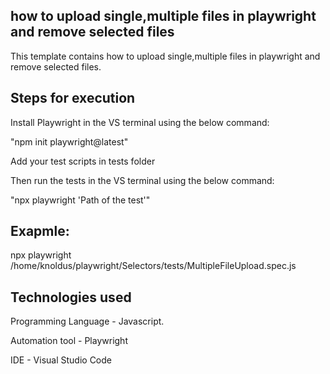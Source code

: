 ## how to upload single,multiple files in playwright and remove selected files

This template contains how to upload single,multiple files in playwright and remove selected files.

## Steps for execution
Install Playwright in the VS terminal using the below command:

"npm init playwright@latest"

Add your test scripts in tests folder

Then run the tests in the VS terminal using the below command:

"npx playwright 'Path of the test'"

## Exapmle:
npx playwright /home/knoldus/playwright/Selectors/tests/MultipleFileUpload.spec.js


## Technologies used
Programming Language - Javascript.

Automation tool - Playwright

IDE - Visual Studio Code
